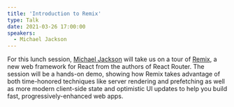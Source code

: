 ```yaml
---
title: 'Introduction to Remix'
type: Talk
date: 2021-03-26 17:00:00
speakers:
  - Michael Jackson
---
```


For this lunch session, [Michael Jackson](https://twitter.com/mjackson) will take us on a tour of [Remix](https://remix.run), a new web framework for React from the authors of React Router. The session will be a hands-on demo, showing how Remix takes advantage of both time-honored techniques like server rendering and prefetching as well as more modern client-side state and optimistic UI updates to help you build fast, progressively-enhanced web apps.
